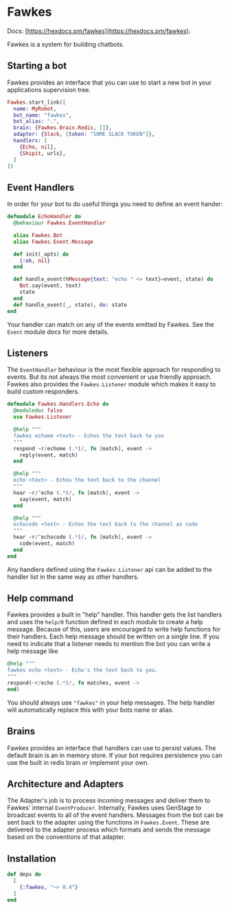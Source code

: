 # Fawkes

Docs: [https://hexdocs.pm/fawkes](https://hexdocs.pm/fawkes).

<!-- MDOC !-->

Fawkes is a system for building chatbots.

## Starting a bot

Fawkes provides an interface that you can use to start a new bot in your
applications supervision tree.

```elixir
Fawkes.start_link([
  name: MyRobot,
  bot_name: "fawkes",
  bot_alias: ".",
  brain: {Fawkes.Brain.Redis, []},
  adapter: {Slack, [token: "SOME SLACK TOKEN"]},
  handlers: [
    {Echo, nil},
    {Shipit, urls},
  ]
])
```

## Event Handlers

In order for your bot to do useful things you need to define an event hander:

```elixir
defmodule EchoHandler do
  @behaviour Fawkes.EventHandler

  alias Fawkes.Bot
  alias Fawkes.Event.Message

  def init(_opts) do
    {:ok, nil}
  end

  def handle_event(%Message{text: "echo " <> text}=event, state) do
    Bot.say(event, text)
    state
  end
  def handle_event(_, state), do: state
end
```

Your handler can match on any of the events emitted by Fawkes. See the `Event`
module docs for more details.

## Listeners

The `EventHandler` behaviour is the most flexible approach for responding to
events. But its not always the most convenient or use friendly approach. Fawkes
also provides the `Fawkes.Listener` module which makes it easy to build custom
responders.

```elixir
defmodule Fawkes.Handlers.Echo do
  @moduledoc false
  use Fawkes.Listener

  @help """
  fawkes echome <text> - Echos the text back to you
  """
  respond ~r/echome (.*)/, fn [match], event ->
    reply(event, match)
  end

  @help """
  echo <text> - Echos the text back to the channel
  """
  hear ~r/^echo (.*)/, fn [match], event ->
    say(event, match)
  end

  @help """
  echocode <text> - Echos the text back to the channel as code
  """
  hear ~r/^echocode (.*)/, fn [match], event ->
    code(event, match)
  end
end
```

Any handlers defined using the `Fawkes.Listener` api can be added to the
handler list in the same way as other handlers.

## Help command

Fawkes provides a built in "help" handler. This handler gets the list handlers
and uses the `help/0` function defined in each module to create a help message.
Because of this, users are encouraged to write help functions for their
handlers. Each help message should be written on a single line. If you need to
indicate that a listener needs to mention the bot you can write a help message like

```elixir
@help """
fawkes echo <text> - Echo's the text back to you.
"""
respond(~r/echo (.*)/, fn matches, event ->
end)
```

You should always use `"fawkes"` in your help messages. The help handler will
automatically replace this with your bots name or alias.

## Brains

Fawkes provides an interface that handlers can use to persist values. The
default brain is an in memory store. If your bot requires persistence you can
use the built in redis brain or implement your own.

## Architecture and Adapters

The Adapter's job is to process incoming messages and deliver them to Fawkes'
internal `EventProducer`. Internally, Fawkes uses GenStage to broadcast events
to all of the event handlers. Messages from the bot can be sent back to the adapter
using the functions in `Fawkes.Event`. These are delivered to the adapter process
which formats and sends the message based on the conventions of that adapter.

<!-- MDOC !-->

## Installation

```elixir
def deps do
  [
    {:fawkes, "~> 0.4"}
  ]
end
```


